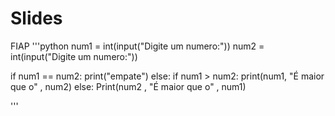 # Slides
FIAP
'''python
num1 = int(input("Digite um numero:"))
num2 = int(input("Digite um numero:"))

if num1 == num2:
    print("empate")
else:
    if num1 > num2:
     print(num1, "É maior que o" , num2)
    else:
        Print(num2 , "É maior que o" , num1)


'''
